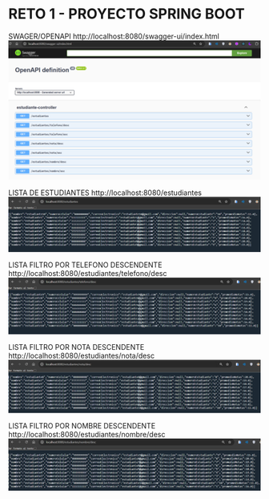 # RETO 1 - PROYECTO SPRING BOOT

SWAGER/OPENAPI
http://localhost:8080/swagger-ui/index.html
![img.png](img.png)

LISTA DE ESTUDIANTES
http://localhost:8080/estudiantes
![img_1.png](img_1.png)

LISTA FILTRO POR TELEFONO DESCENDENTE
http://localhost:8080/estudiantes/telefono/desc
![img_2.png](img_2.png)

LISTA FILTRO POR NOTA DESCENDENTE
http://localhost:8080/estudiantes/nota/desc
![img_3.png](img_3.png)

LISTA FILTRO POR NOMBRE DESCENDENTE
http://localhost:8080/estudiantes/nombre/desc
![img_4.png](img_4.png)

